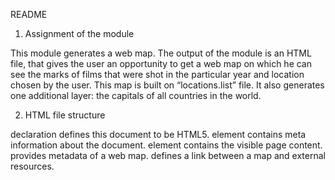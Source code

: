 README

1.	Assignment of the module

This module generates a web map. The output of the module is an HTML file, that gives the user an opportunity to get a web map on which he can see the marks of films that were shot in the particular year and location chosen by the user. This map is built on “locations.list” file. It also generates one additional layer: the capitals of all countries in the world.

2.	HTML file structure

<!DOCTYPE html> declaration defines this document to be HTML5.
<head> element contains meta information about the document.
<body> element contains the visible page content.
<meta> provides metadata of a web map.
<link> defines a link between a map and external resources.
<script> includes information about a script.
<style> defines the style of the map.
<div> defines division of a section on our map.

3.	Conclusion

This web map with geolocation markers of 10 films, that were shot in a year chosen by a user and in the location nearest to the location also chosen by a user. By using it user can assume the nearest places to his location, where films were shot in a particular year.
